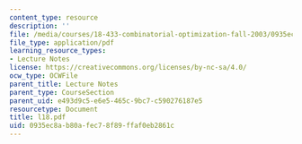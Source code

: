 ```yaml
---
content_type: resource
description: ''
file: /media/courses/18-433-combinatorial-optimization-fall-2003/0935ec8ab80afec78f89ffaf0eb2861c_l18.pdf
file_type: application/pdf
learning_resource_types:
- Lecture Notes
license: https://creativecommons.org/licenses/by-nc-sa/4.0/
ocw_type: OCWFile
parent_title: Lecture Notes
parent_type: CourseSection
parent_uid: e493d9c5-e6e5-465c-9bc7-c590276187e5
resourcetype: Document
title: l18.pdf
uid: 0935ec8a-b80a-fec7-8f89-ffaf0eb2861c
---
```

